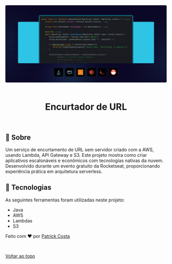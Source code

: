 <div align="center" id="top"> 
  <img src="./img.png" alt="Criar URL Lambda"  />
&#xa0;

</div>

<h1 align="center">Encurtador de URL</h1>

<br>

## :dart: Sobre

Um serviço de encurtamento de URL sem servidor criado com a AWS, usando Lambda, API Gateway e S3. Este projeto mostra como criar aplicativos escalonáveis e econômicos com tecnologias nativas da nuvem. Desenvolvido durante um evento gratuito da Rocketseat, proporcionando experiência prática em arquitetura serverless.

## :rocket: Tecnologias

As seguintes ferramentas foram utilizadas neste projeto:

- Java
- AWS
- Lambdas
- S3


Feito com :heart: por <a href="https://github.com/pkcosta843" target="_blank">Patrick Costa</a>

&#xa0;

<a href="#top">Voltar ao topo</a>